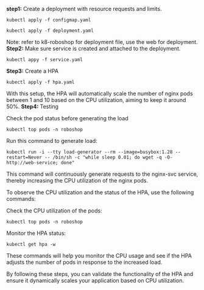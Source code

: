 **step1:** Create a deployment with resource requests and limits.
  ```
  kubectl apply -f configmap.yaml
  ```
  ```
  kubectl apply -f deployment.yaml
  ```
  Note: refer to k8-roboshop for deployment file, use the web for deployment.
**Step2:** Make sure service is created and attached to the deployment.
  ```
  kubectl appy -f service.yaml
  ```
**Step3:** Create a HPA
  ```
  kubectl apply -f hpa.yaml
  ```
With this setup, the HPA will automatically scale the number of nginx pods between 1 and 10 based on the CPU utilization, aiming to keep it around 50%.
**Step4:** Testing

Check the pod status before generating the load
```
kubectl top pods -n roboshop
```
Run this command to generate load:

```
kubectl run -i --tty load-generator --rm --image=busybox:1.28 --restart=Never -- /bin/sh -c "while sleep 0.01; do wget -q -O- http://web-service; done"
```
This command will continuously generate requests to the nginx-svc service, thereby increasing the CPU utilization of the nginx pods.

To observe the CPU utilization and the status of the HPA, use the following commands:

Check the CPU utilization of the pods:

```
kubectl top pods -n roboshop
```
Monitor the HPA status:
```
kubectl get hpa -w
```
These commands will help you monitor the CPU usage and see if the HPA adjusts the number of pods in response to the increased load.

By following these steps, you can validate the functionality of the HPA and ensure it dynamically scales your application based on CPU utilization.
